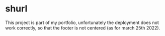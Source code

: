 # shurl

This project is part of my portfolio, unfortunately the deployment does not work correctly, so that the footer is not centered (as for march 25th 2022).

